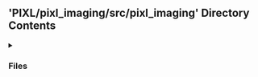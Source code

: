 ## 'PIXL/pixl_imaging/src/pixl_imaging' Directory Contents

<details>
<summary>
<h3> Files </h3> 

</summary>

| **Code** | **User docs** |
| :--- | :--- |
| main.py | README.md |
| _orthanc.py | |
| _processing.py | |
| __init__.py | |

</details>


